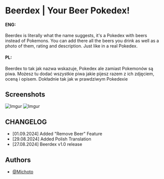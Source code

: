 
# Beerdex | Your Beer Pokedex!

#### ENG:

Beerdex is literally what the name suggests, it's a Pokedex with beers instead of Pokemons.
You can add there all the beers you drink as well as a photo of them, rating and description. Just like in a real Pokedex.

#### PL:

Beerdex to tak jak nazwa wskazuje, Pokedex ale zamiast Pokemonów są piwa.
Możesz tu dodać wszystkie piwa jakie pijesz razem z ich zdjęciem, oceną i opisem. Dokładnie tak jak w prawdziwym Pokedexie

## Screenshots 

![Imgur](https://i.imgur.com/wM7g7LJ.png)
![Imgur](https://i.imgur.com/oJAyc1a.png)


## CHANGELOG

- [01.09.2024] Added "Remove Beer" Feature
- [29.08.2024] Added Polish Translation
- [27.08.2024] Beerdex v1.0 release

## Authors

- [@Michoto](https://www.github.com/Michoto4)

